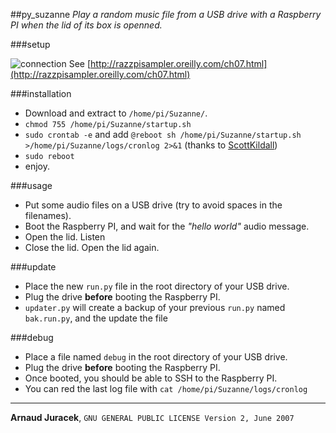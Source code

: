 ##py_suzanne
*Play a random music file from a USB drive with a Raspberry PI when the lid of its box is openned.*

###setup

![connection](http://razzpisampler.oreilly.com/images/rpck_1101.png)
See [http://razzpisampler.oreilly.com/ch07.html](http://razzpisampler.oreilly.com/ch07.html)

###installation

+ Download and extract to `/home/pi/Suzanne/`.
+ `chmod 755 /home/pi/Suzanne/startup.sh`
+ `sudo crontab -e` and add `@reboot sh /home/pi/Suzanne/startup.sh >/home/pi/Suzanne/logs/cronlog 2>&1` (thanks to [ScottKildall](http://www.instructables.com/id/Raspberry-Pi-Launch-Python-script-on-startup/?ALLSTEPS))
+ `sudo reboot`
+ enjoy.

###usage

+ Put some audio files on a USB drive (try to avoid spaces in the filenames).
+ Boot the Raspberry PI, and wait for the *"hello world"* audio message.
+ Open the lid. Listen
+ Close the lid. Open the lid again.

###update

+ Place the new `run.py` file in the root directory of your USB drive.
+ Plug the drive **before** booting the Raspberry PI.
+ `updater.py` will create a backup of your previous `run.py` named `bak.run.py`, and the update the file

###debug

+ Place a file named `debug` in the root directory of your USB drive.
+ Plug the drive **before** booting the Raspberry PI.
+ Once booted, you should be able to SSH to the Raspberry PI.
+ You can red the last log file with `cat /home/pi/Suzanne/logs/cronlog`

---
**Arnaud Juracek**, `GNU GENERAL PUBLIC LICENSE Version 2, June 2007`
